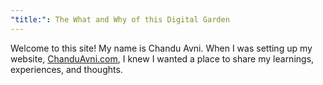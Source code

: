 ```yaml
---
"title:": The What and Why of this Digital Garden
---
```

Welcome to this site! My name is Chandu Avni. When I was setting up my website, [ChanduAvni.com](https://chanduavni.com/), I knew I wanted a place to share my learnings, experiences, and thoughts.

